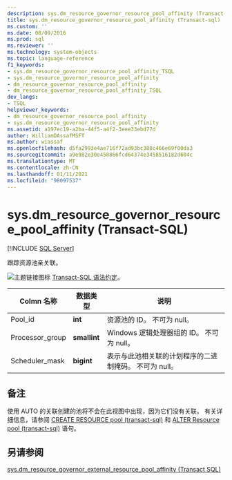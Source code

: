 ```yaml
---
description: sys.dm_resource_governor_resource_pool_affinity (Transact-SQL)
title: sys.dm_resource_governor_resource_pool_affinity (Transact-sql) |Microsoft Docs
ms.custom: ''
ms.date: 08/09/2016
ms.prod: sql
ms.reviewer: ''
ms.technology: system-objects
ms.topic: language-reference
f1_keywords:
- sys.dm_resource_governor_resource_pool_affinity_TSQL
- sys.dm_resource_governor_resource_pool_affinity
- dm_resource_governor_resource_pool_affinity
- dm_resource_governor_resource_pool_affinity_TSQL
dev_langs:
- TSQL
helpviewer_keywords:
- dm_resource_governor_resource_pool_affinity
- sys.dm_resource_governor_resource_pool_affinity
ms.assetid: a197ec19-a2ba-44f5-a4f2-3eee33ebd77d
author: WilliamDAssafMSFT
ms.author: wiassaf
ms.openlocfilehash: d5fa2993e4ae716f72ad93bc388c466e69f00da3
ms.sourcegitcommit: a9e982e30e458866fcd64374e3458516182d604c
ms.translationtype: MT
ms.contentlocale: zh-CN
ms.lasthandoff: 01/11/2021
ms.locfileid: "98097537"
---
```

# <a name="sysdm_resource_governor_resource_pool_affinity-transact-sql"></a>sys.dm_resource_governor_resource_pool_affinity (Transact-SQL)
[!INCLUDE [SQL Server](../../includes/applies-to-version/sqlserver.md)]

  跟踪资源池亲关联。  
  
 ![主题链接图标](../../database-engine/configure-windows/media/topic-link.gif "“主题链接”图标") [Transact-SQL 语法约定](../../t-sql/language-elements/transact-sql-syntax-conventions-transact-sql.md)。  
  
|Colmn 名称|数据类型|说明|  
|----------------|---------------|-----------------|  
|Pool_id|**int**|资源池的 ID。 不可为 null。|  
|Processor_group|**smallint**|Windows 逻辑处理器组的 ID。 不可为 null。|  
|Scheduler_mask|**bigint**|表示与此池相关联的计划程序的二进制掩码。 不可为 null。|  
  
## <a name="remarks"></a>备注  
 使用 AUTO 的关联创建的池将不会在此视图中出现，因为它们没有关联。 有关详细信息，请参阅 [CREATE RESOURCE pool &#40;transact-sql&#41;](../../t-sql/statements/create-resource-pool-transact-sql.md) 和 [ALTER Resource pool &#40;transact-sql&#41;](../../t-sql/statements/alter-resource-pool-transact-sql.md) 语句。  
  
## <a name="see-also"></a>另请参阅  
 [sys.dm_resource_governor_external_resource_pool_affinity (Transact SQL)](../../relational-databases/system-dynamic-management-views/sys-dm-resource-governor-external-resource-pool-affinity-transact-sql.md)  
  
  
